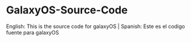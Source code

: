 # GalaxyOS-Source-Code
English: This is the source code for galaxyOS | Spanish: Este es el codigo fuente para galaxyOS
